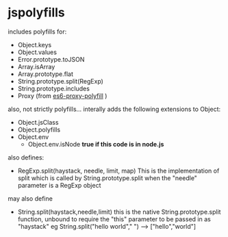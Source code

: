 # jspolyfills

includes polyfills for:

* Object.keys
* Object.values
* Error.prototype.toJSON
* Array.isArray
* Array.prototype.flat
* String.prototype.split(RegExp)
* String.prototype.includes
* Proxy (from [es6-proxy-polyfill](https://github.com/ambit-tsai/es6-proxy-polyfill) )

also, not strictly polyfills...
interally adds the following extensions to Object:
* Object.jsClass
* Object.polyfills
* Object.env
  + Object.env.isNode   **true if this code is in node.js**

also defines:
* RegExp.split(haystack, needle, limit, map)
        This is the implementation of split which is called by String.prototype.split when the "needle" parameter is a RegExp object

may also define
* String.split(haystack,needle,limit)
  this is the native String.prototype.split function, unbound to require the "this" parameter to be passed in as "haystack"
  eg String.split("hello world"," ") --> ["hello","world"]
